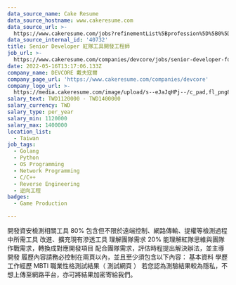 ```yaml
---
data_source_name: Cake Resume
data_source_hostname: www.cakeresume.com
data_source_url: >-
  https://www.cakeresume.com/jobs?refinementList%5Bprofession%5D%5B0%5D=game-production&range%5Bsalary_range%5D%5Bmin%5D=1000000
data_source_internal_id: '40732'
title: Senior Developer 紅隊工具開發工程師
job_url: >-
  https://www.cakeresume.com/companies/devcore/jobs/senior-developer-for-red-team-tool
date: 2022-05-16T13:17:06.133Z
company_name: DEVCORE 戴夫寇爾
company_page_url: 'https://www.cakeresume.com/companies/devcore'
company_logo_url: >-
  https://media.cakeresume.com/image/upload/s--eJaJqHPj--/c_pad,fl_png8,h_200,w_200/v1650984586/uafnic3fu3mhogjoaf7g.png
salary_text: TWD1120000 - TWD1400000
salary_currency: TWD
salary_type: per_year
salary_min: 1120000
salary_max: 1400000
location_list:
  - Taiwan
job_tags:
  - Golang
  - Python
  - OS Programming
  - Network Programming
  - C/C++
  - Reverse Engineering
  - 逆向工程
badges:
  - Game Production

---
```


開發資安檢測相關工具 80% 包含但不限於遠端控制、網路傳輸、提權等檢測過程中所需工具 改進、擴充現有滲透工具 理解團隊需求 20% 能理解紅隊思維與團隊作戰需求，轉換成對應開發項目 配合團隊需求，評估時程提出解決辦法，並主導開發 履歷內容請務必控制在兩頁以內，並且至少須包含以下內容： 基本資料 學歷 工作經歷 MBTI 職業性格測試結果（ 測試網頁 ） 若您認為測驗結果較為隱私，不想上傳至網路平台，亦可將結果加密寄給我們。
